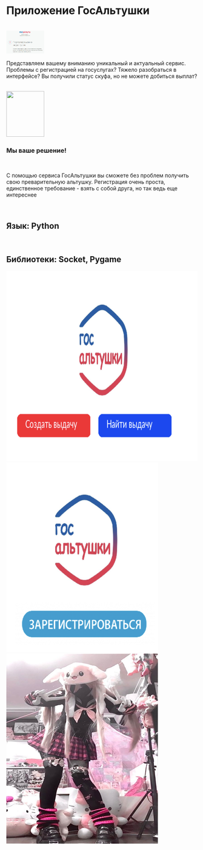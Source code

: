 <h1>Приложение ГосАльтушки</h1><br>
<img src="img/error.png" width="100" height="60"/><p>Представляем вашему вниманию уникальный и актуальный сервис. Проблемы с регистрацией на госуслугах? Тяжело разобраться в интерфейсе? Вы получили статус скуфа, но не можете добиться выплат? </p> <br> <img src="img/scuf.png" width="100" height="120"/>
<h3>Мы ваше решение!</h3><br>
<p>С помощью сервиса ГосАльтушки вы сможете без проблем получить свою преварительную альтушку. Регистрация очень проста, единственное требование - взять с собой друга, но так ведь еще интереснее </p><br>
<h2>Язык: Python</h2><br>
<h2>Библиотеки: Socket, Pygame</h2>
<img src="img/screen1.png" width="600" height="500"/>
<img src="img/screen2.png" width="400" height="500"/>
<img src="img/1.jpg" width="400" height="500"/>
